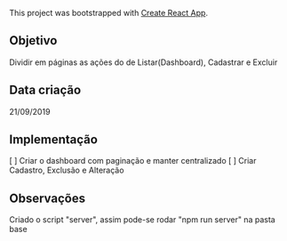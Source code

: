 This project was bootstrapped with [Create React App](https://github.com/facebook/create-react-app).

## Objetivo

Dividir em páginas as ações do de Listar(Dashboard), Cadastrar e Excluir

## Data criação

21/09/2019

## Implementação

[ ] Criar o dashboard com paginação e manter centralizado
[ ] Criar Cadastro, Exclusão e Alteração

## Observações

Criado o script "server", assim pode-se rodar "npm run server" na pasta base
